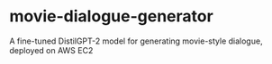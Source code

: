 # movie-dialogue-generator
A fine-tuned DistilGPT-2 model for generating movie-style dialogue, deployed on AWS EC2
